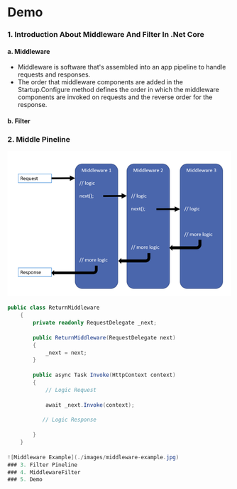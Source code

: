 # Demo
### 1. Introduction About Middleware And Filter In .Net Core
#### a. Middleware
- Middleware is software that's assembled into an app pipeline to handle requests and responses.
- The order that middleware components are added in the Startup.Configure method defines the order in which the middleware components are invoked on requests and the reverse order for the response.
#### b. Filter
### 2. Middle Pineline
![Middleware Pineline](./images/middleware-pineline.jpg)
```C# 
public class ReturnMiddleware
    {
        private readonly RequestDelegate _next;

        public ReturnMiddleware(RequestDelegate next)
        {
            _next = next;
        }

        public async Task Invoke(HttpContext context)
        {
            // Logic Request           

            await _next.Invoke(context);

           // Logic Response
           
        }
    }

![Middleware Example](./images/middleware-example.jpg)
### 3. Filter Pineline
### 4. MiddlewareFilter
### 5. Demo
